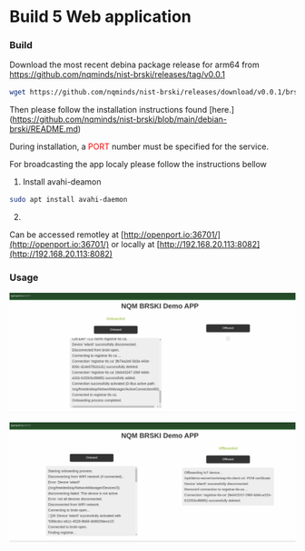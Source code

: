 # Build 5 Web application

### Build

Download the most recent debina package release for arm64 from https://github.com/nqminds/nist-brski/releases/tag/v0.0.1 

```sh
wget https://github.com/nqminds/nist-brski/releases/download/v0.0.1/brski-demo-app-deb_arm64.deb
```
Then please follow the installation instructions found [here.] (https://github.com/nqminds/nist-brski/blob/main/debian-brski/README.md)


During installation, a <span style="color:#ff0000;">PORT</span> number must be specified for the service.

For broadcasting the app localy please follow the instructions bellow
    
1. Install avahi-deamon
```sh
sudo apt install avahi-daemon
```

2. 

Can be accessed remotley at [http://openport.io:36701/](http://openport.io:36701/) or locally at [http://192.168.20.113:8082](http://192.168.20.113:8082)


### Usage
![Onboarding](https://github.com/ionut-cmd/tmp_img_storage/blob/main/onboard.png?raw=true)

![Onboarding](https://github.com/ionut-cmd/tmp_img_storage/blob/main/offboard.png?raw=true)




